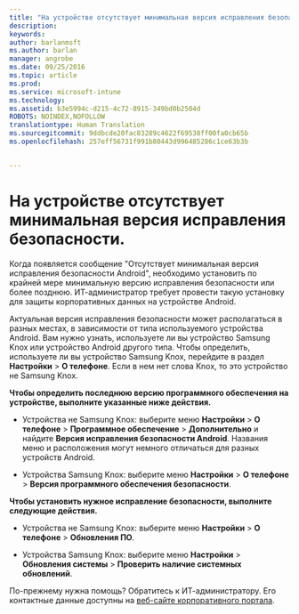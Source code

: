 ```yaml
---
title: "На устройстве отсутствует минимальная версия исправления безопасности | Microsoft Intune"
description: 
keywords: 
author: barlanmsft
ms.author: barlan
manager: angrobe
ms.date: 09/25/2016
ms.topic: article
ms.prod: 
ms.service: microsoft-intune
ms.technology: 
ms.assetid: b3e5994c-d215-4c72-8915-349bd0b2504d
ROBOTS: NOINDEX,NOFOLLOW
translationtype: Human Translation
ms.sourcegitcommit: 9ddbcde20fac83289c4622f69538ff00fa0cb65b
ms.openlocfilehash: 257eff56731f991b80443d996485286c1ce63b3b


---
```


# <a name="your-device-does-not-meet-the-minimum-security-patch"></a>На устройстве отсутствует минимальная версия исправления безопасности.

Когда появляется сообщение "Отсутствует минимальная версия исправления безопасности Android", необходимо установить по крайней мере минимальную версию исправления безопасности или более позднюю. ИТ-администратор требует провести такую установку для защиты корпоративных данных на устройстве Android.

Актуальная версия исправления безопасности может располагаться в разных местах, в зависимости от типа используемого устройства Android. Вам нужно узнать, используете ли вы устройство Samsung Knox или устройство Android другого типа. Чтобы определить, используете ли вы устройство Samsung Knox, перейдите в раздел **Настройки** > **О телефоне**. Если в нем нет слова Knox, то это устройство не Samsung Knox.

**Чтобы определить последнюю версию программного обеспечения на устройстве, выполните указанные ниже действия.**

- Устройства не Samsung Knox: выберите меню **Настройки** > **О телефоне** > **Программное обеспечение** > **Дополнительно** и найдите **Версия исправления безопасности Android**. Названия меню и расположения могут немного отличаться для разных устройств Android.

- Устройства Samsung Knox: выберите меню **Настройки** > **О телефоне** > **Версия программного обеспечения безопасности**.

**Чтобы установить нужное исправление безопасности, выполните следующие действия.**

- Устройства не Samsung Knox: выберите меню **Настройки** > **О телефоне** > **Обновления ПО**.

- Устройства Samsung Knox: выберите меню **Настройки** > **Обновления системы** > **Проверить наличие системных обновлений**.

По-прежнему нужна помощь? Обратитесь к ИТ-администратору. Его контактные данные доступны на [веб-сайте корпоративного портала](http://portal.manage.microsoft.com).



<!--HONumber=Nov16_HO1-->


